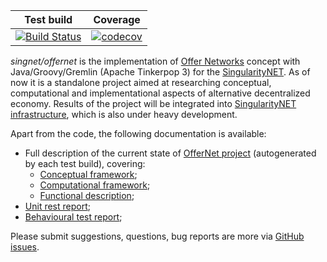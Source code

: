 | Test build | Coverage |
| --- | --- |
| [![Build Status](https://travis-ci.org/kabirkbr/offernet.svg?branch=master)](https://travis-ci.org/kabirkbr/offernet) | [![codecov](https://codecov.io/gh/kabirkbr/offernet/branch/master/graph/badge.svg)](https://codecov.io/gh/kabirkbr/offernet) 

*singnet/offernet* is the implementation of [Offer Networks](http://onet.globalbraininstitute.org) concept with Java/Groovy/Gremlin (Apache Tinkerpop 3) for the [SingularityNET](https://singularitynet.io/). As of now it is a standalone project aimed at researching conceptual, computational and implementational aspects of alternative decentralized economy. Results of the project will be integrated into [SingularityNET infrastructure](https://github.com/singnet), which is also under heavy development.

Apart from the code, the following documentation is available:

* Full description of the current state of [OfferNet project](https://kabirkbr.github.io/offernet/public/offernet-documentation/index.html) (autogenerated by each test build), covering:
	* [Conceptual framework](https://kabirkbr.github.io/offernet/public/offernet-documentation/conceptual-framework.html);
	* [Computational framework](https://kabirkbr.github.io/offernet/public/offernet-documentation/computational-framework.html);
	* [Functional description](https://kabirkbr.github.io/offernet/public/offernet-documentation/functional-description.html);
* [Unit rest report](https://kabirkbr.github.io/offernet/public/unit-tests/index.html);
* [Behavioural test report](https://kabirkbr.github.io/offernet/public/cucumber-html-reports/overview-features.html);

Please submit suggestions, questions, bug reports are more via [GitHub issues](https://github.com/singnet/offernet/issues). 